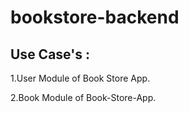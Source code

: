 # bookstore-backend

## Use Case's :

1.User Module of Book Store App.

2.Book Module of Book-Store-App.
